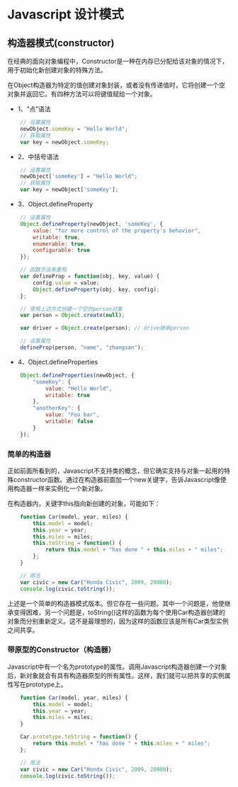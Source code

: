 # Javascript 设计模式

## 构造器模式(constructor)

在经典的面向对象编程中，Constructor是一种在内存已分配给该对象的情况下，用于初始化新创建对象的特殊方法。

在Object构造器为特定的值创建对象封装，或者没有传递值时，它将创建一个空对象并返回它。有四种方法可以将键值赋给一个对象。

* 1、“点”语法  
	
```javascript
	// 设置属性
	newObject.someKey = "Hello World";
	// 获取属性
	var key = newObject.someKey;
```

* 2、中括号语法

```javascript
	// 设置属性
	newObject['someKey'] = "Hello World";
	// 获取属性
	var key = newObject['someKey'];
```

* 3、Object.defineProperty

```javascript
	// 设置属性
	Object.defineProperty(newObject, 'someKey', {
		value: "for more control of the property's behavior",
		writable: true,
		enumerable: true,
		configurable: true
	});

	// 函数方法来重构
	var defineProp = function(obj, key, value) {
		config.value = value;
		Object.defineProperty(obj, key, config);
	};

	// 使用上述方式创建一个空的person对象
	var person = Object.create(null);

	var driver = Object.create(person); // drive继承person

	// 设置属性
	defineProp(person, "name", "zhangsan");
```

* 4、Object.defineProperties

```javascript
	Object.defineProperties(newObject, {
		"someKey": {
			value: "Hello World",
			writable: true
		},
		"anotherKey": {
			value: "Foo bar",
			writable: false
		}
	});
```

### 简单的构造器

正如前面所看到的，Javascript不支持类的概念，但它确实支持与对象一起用的特殊constructor函数。通过在构造器前面加一个new关键字，告诉Javascript像使用构造器一样来实例化一个新对象。  

在构造器内，关键字this指向新创建的对象，可能如下：

```javascript
	function Car(model, year, miles) {
		this.model = model;
		this.year = year;
		this.miles = miles;
		this.toString = function() {
			return this.model + "has done " + this.miles + " miles";
		};
	}

	// 用法
	var civic = new Car("Honda Civic", 2009, 20000);
	console.log(civic.toString());
```

上述是一个简单的构造器模式版本。但它存在一些问题。其中一个问题是，他使继承变得困难，另一个问题是，toString()这样的函数为每个使用Car构造器创建的对象而分别重新定义。这不是最理想的，因为这样的函数应该是所有Car类型实例之间共享。

### 带原型的Constructor（构造器）

Javascript中有一个名为prototype的属性。调用Javascript构造器创建一个对象后，新对象就会有具有构造器原型的所有属性。这样，我们就可以把共享的实例属性写在prototype上。

```javascript
	function Car(model, year, miles) {
		this.model = model;
		this.year = year;
		this.miles = miles;
	}

	Car.prototype.toString = function() {
		return this.model + "has done " + this.miles + " miles";
	};

	// 用法
	var civic = new Car("Honda Civic", 2009, 20000);
	console.log(civic.toString());
```